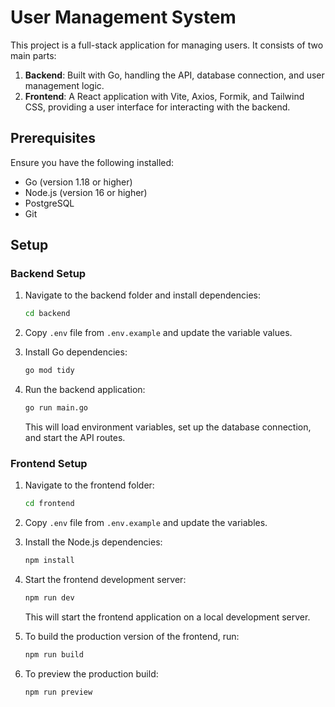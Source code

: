 # User Management System

This project is a full-stack application for managing users. It consists of two main parts:
1. **Backend**: Built with Go, handling the API, database connection, and user management logic.
2. **Frontend**: A React application with Vite, Axios, Formik, and Tailwind CSS, providing a user interface for interacting with the backend.

## Prerequisites

Ensure you have the following installed:

- Go (version 1.18 or higher)
- Node.js (version 16 or higher)
- PostgreSQL
- Git
 
## Setup

### Backend Setup

1. Navigate to the backend folder and install dependencies:

    ```bash
    cd backend
    ```

2. Copy `.env` file from `.env.example` and update the variable values.

3. Install Go dependencies:

    ```bash
    go mod tidy
    ```

4. Run the backend application:

    ```bash
    go run main.go
    ```

    This will load environment variables, set up the database connection, and start the API routes.

### Frontend Setup

1. Navigate to the frontend folder:

    ```bash
    cd frontend
    ```

2. Copy `.env` file from `.env.example` and update the variables.

3. Install the Node.js dependencies:

    ```bash
    npm install
    ```

4. Start the frontend development server:

    ```bash
    npm run dev
    ```

    This will start the frontend application on a local development server.

5. To build the production version of the frontend, run:

    ```bash
    npm run build
    ```

5. To preview the production build:

    ```bash
    npm run preview
    ```
